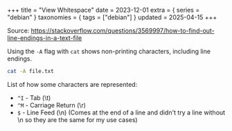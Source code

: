 +++
title = "View Whitespace"
date = 2023-12-01
extra = { series = "debian" }
taxonomies = { tags = ["debian"] }
updated = 2025-04-15
+++

Source: <https://stackoverflow.com/questions/3569997/how-to-find-out-line-endings-in-a-text-file>

Using the `-A` flag with `cat` shows non-printing characters, including line endings.

```sh
cat -A file.txt
```

List of how some characters are represented:

- `^I` - Tab (\t)
- `^M` - Carriage Return (\r)
- `$` - Line Feed (\n) (Comes at the end of a line and didn't try a line without \n so they are the same for my use cases)
